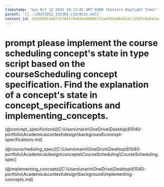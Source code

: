 ```yaml
---
timestamp: 'Sun Oct 12 2025 19:13:01 GMT-0400 (Eastern Daylight Time)'
parent: '[[..\20251012_191301.c32c0c2c.md]]'
content_id: 326d9d813ddf41764174e65be00800721ae95da06422dc12563c0a841aef7eeb
---
```


# prompt please implement the course scheduling concept's state in type script based on the courseScheduling concept specification. Find the explanation of a concept's state in concept\_specifications and implementing\_concepts.

(@concept\_specifictions)\[C:\Users\marin\OneDrive\Desktop\61040-portfolio\Academica\context\design\background\concept-specifications.md]

(@courscheduling\_spec)\[C:\Users\marin\OneDrive\Desktop\61040-portfolio\Academica\design\concepts\CourseScheduling\CourseScheduling.spec]

(@implementing\_concepts)\[C:\Users\marin\OneDrive\Desktop\61040-portfolio\Academica\context\design\background\implementing-concepts.md]
